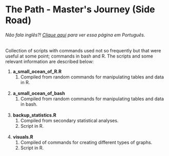 # The Path - Master's Journey (Side Road)

<h6> Não fala inglês?! <a href = "https://github.com/gosvnavarro/The_Path_Masters_Journey/blob/main/side_road/README.md">Clique aqui</a> para ver essa página em Português.</h6>

Collection of scripts with commands used not so frequently but that were useful at some point; commands in bash and R. The scripts and some relevant information are described below:
<br>
<ol>
    <li><b>a_small_ocean_of_R.R</b>
    <ol>
        <li>Compiled from random commands for manipulating tables and data in R.</li>
    </ol>
    </li>
    <br>
    <li><b>a_small_ocean_of_bash</b>
    <ol>
        <li>Compiled from random commands for manipulating tables and data in bash.</li>
    </ol>
    </li>
    <br>
    <li><b>backup_statistics.R</b>
    <ol>
        <li>Compiled from secondary statistical analyses.</li>
        <li>Script in R.</li>
    </ol>
    </li>
    <br>
    <li><b>visuals.R</b>
    <ol>
        <li>Compiled of commands for creating different types of graphs.</li>
        <li>Script in R.</li>
    </ol>
    </li>
</ol>
